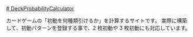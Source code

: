 [# DeckProbabilityCalculator](https://uni928.github.io/DeckProbabilityCalculator/)

カードゲームの「初動を何種類引けるか」を計算するサイトです。
実際に構築して、初動パターンを登録する事で、2 枚初動や 3 枚初動にも対応しています。
